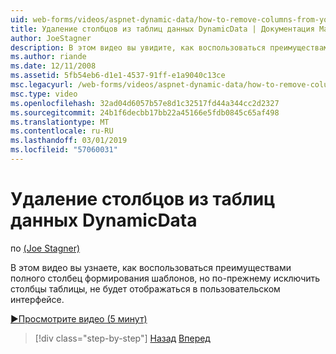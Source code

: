 ```yaml
---
uid: web-forms/videos/aspnet-dynamic-data/how-to-remove-columns-from-your-dynamicdata-data-grids
title: Удаление столбцов из таблиц данных DynamicData | Документация Майкрософт
author: JoeStagner
description: В этом видео вы увидите, как воспользоваться преимуществами полного столбец формирования шаблонов, но по-прежнему исключить столбцы таблицы, которые не должны отображаться в вашего пользовательского интерфейса...
ms.author: riande
ms.date: 12/11/2008
ms.assetid: 5fb54eb6-d1e1-4537-91ff-e1a9040c13ce
msc.legacyurl: /web-forms/videos/aspnet-dynamic-data/how-to-remove-columns-from-your-dynamicdata-data-grids
msc.type: video
ms.openlocfilehash: 32ad04d6057b57e8d1c32517fd44a344cc2d2327
ms.sourcegitcommit: 24b1f6decbb17bb22a45166e5fdb0845c65af498
ms.translationtype: MT
ms.contentlocale: ru-RU
ms.lasthandoff: 03/01/2019
ms.locfileid: "57060031"
---
```

<a name="how-to-remove-columns-from-your-dynamicdata-data-grids"></a>Удаление столбцов из таблиц данных DynamicData
====================
по [(Joe Stagner)](https://github.com/JoeStagner)

В этом видео вы узнаете, как воспользоваться преимуществами полного столбец формирования шаблонов, но по-прежнему исключить столбцы таблицы, не будет отображаться в пользовательском интерфейсе.

[&#9654;Просмотрите видео (5 минут)](https://channel9.msdn.com/Blogs/ASP-NET-Site-Videos/how-to-remove-columns-from-your-dynamicdata-data-grids)

> [!div class="step-by-step"]
> [Назад](how-to-implement-custom-field-validation-with-imperative-logic-in-vb-or-c.md)
> [Вперед](how-to-create-table-specific-custom-forms-in-an-aspnet-dynamic-data-application.md)
